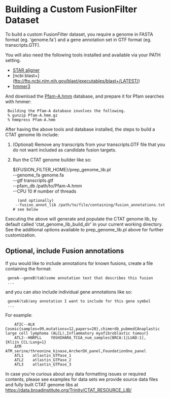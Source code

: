 # Building a Custom FusionFilter Dataset

To build a custom FusionFilter dataset, you require a genome in FASTA format (eg. 'genome.fa') and a gene annotation set in GTF format (eg. transcripts.GTF). 

You will also need the following tools installed and available via your PATH setting.

* [STAR aligner](https://github.com/alexdobin/STAR/releases)
* [ncbi blast+] (ftp://ftp.ncbi.nlm.nih.gov/blast/executables/blast+/LATEST/)
* [hmmer3](http://hmmer.org/)

And download the [Pfam-A.hmm](ftp://ftp.ebi.ac.uk/pub/databases/Pfam/current_release/Pfam-A.hmm.gz) database, and prepare it for Pfam searches with hmmer:

     Building the Pfam-A database involves the following.
     % gunzip Pfam-A.hmm.gz
     % hmmpress Pfam-A.hmm


After having the above tools and database installed, the steps to build a CTAT genome lib include:

1.  (Optional) Remove any transcripts from your transcripts.GTF file that you do not want included as candidate fusion targets.  

2.  Run the CTAT genome builder like so:

    ${FUSION_FILTER_HOME}/prep_genome_lib.pl \
          --genome_fa genome.fa \
          --gtf transcripts.gtf \
          --pfam_db /path/to/Pfam-A.hmm \
          --CPU 10  # number of threads 

          (and optionally) 
         --fusion_annot_lib /path/to/file/containing/fusion_annotations.txt  # see below

Executing the above will generate and populate the CTAT genome lib, by default called 'ctat_genome_lib_build_dir' in your current working directory.  See the additional options available to prep_genome_lib.pl above for further customization.


## Optional, include Fusion annotations

If you would like to include annotations for known fusions, create a file containing the format:

     geneA--geneB(tab)some annotation text that describes this fusion
     ...

and you can also include individual gene annotations like so:

     geneA(tab)any annotation I want to include for this gene symbol
     ...


For example:
```
    ATIC--ALK       Cosmic{samples=99,mutations=12,papers=20},chimerdb_pubmed{Anaplastic large cell lymphoma (ALCL),Inflammatory myofibroblastic tumour}
    ATL2--HNRPLL    YOSHIHARA_TCGA_num_samples[BRCA:1|LUAD:1],{Klijn_CCL:Lung=1}
    ATM     ATM_serine/threonine_kinase,ArcherDX_panel,FoundationOne_panel
    ATL1    atlastin_GTPase_1
    ATL2    atlastin_GTPase_2
    ATL3    atlastin_GTPase_3
```


In case you're curious about any data formatting issues or required contents, please see examples for data sets we provide source data files and fully built CTAT genome libs at <https://data.broadinstitute.org/Trinity/CTAT_RESOURCE_LIB/>